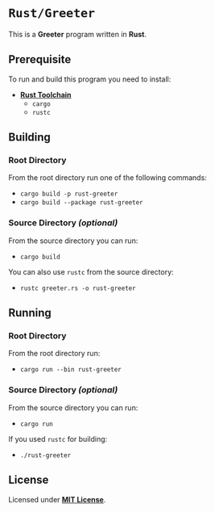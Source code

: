 # `Rust/Greeter`

This is a **Greeter** program written in **Rust**.

## Prerequisite

To run and build this program you need to install:

* [**Rust Toolchain**](https://www.rust-lang.org/tools/install)
  * `cargo`
  * `rustc`

## Building

### Root Directory

From the root directory run one of the following commands:

* `cargo build -p rust-greeter`
* `cargo build --package rust-greeter`

### Source Directory _(optional)_

From the source directory you can run:

* `cargo build`

You can also use `rustc` from the source directory:

* `rustc greeter.rs -o rust-greeter`

## Running

### Root Directory

From the root directory run:

* `cargo run --bin rust-greeter`

### Source Directory _(optional)_


From the source directory you can run:

* `cargo run`

If you used `rustc` for building:

* `./rust-greeter`

## License

Licensed under [**MIT License**](https://github.com/altersabeh/codes/blob/main/LICENSE).
